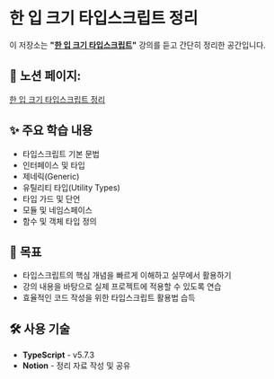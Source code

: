 # 한 입 크기 타입스크립트 정리

이 저장소는 **"[한 입 크기 타입스크립트](https://www.inflearn.com/course/%ED%95%9C%EC%9E%85-%ED%81%AC%EA%B8%B0-%ED%83%80%EC%9E%85%EC%8A%A4%ED%81%AC%EB%A6%BD%ED%8A%B8)"** 강의를 듣고 간단히 정리한 공간입니다.

## 🔗 **노션 페이지:**  
[한 입 크기 타입스크립트 정리](https://www.notion.so/18225ebebb2c80aab875f5f38cd80831?v=18225ebebb2c8043b59a000c014180f6&pvs=4)

## ✨ 주요 학습 내용

- 타입스크립트 기본 문법
- 인터페이스 및 타입
- 제네릭(Generic)
- 유틸리티 타입(Utility Types)
- 타입 가드 및 단언
- 모듈 및 네임스페이스
- 함수 및 객체 타입 정의

## 🚀 목표

- 타입스크립트의 핵심 개념을 빠르게 이해하고 실무에서 활용하기
- 강의 내용을 바탕으로 실제 프로젝트에 적용할 수 있도록 연습
- 효율적인 코드 작성을 위한 타입스크립트 활용법 습득

## 🛠️ 사용 기술

- **TypeScript** - v5.7.3
- **Notion** - 정리 자료 작성 및 공유
